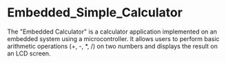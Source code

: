 # Embedded_Simple_Calculator
The "Embedded Calculator" is a calculator application implemented on an embedded system using a microcontroller. It allows users to perform basic arithmetic operations (+, -, *, /) on two numbers and displays the result on an LCD screen.
